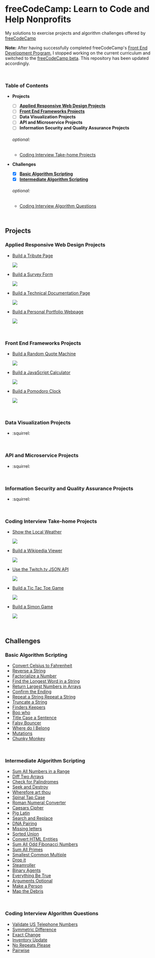 # freeCodeCamp: Learn to Code and Help Nonprofits

My solutions to exercise projects and algorithm challenges offered by [freeCodeCamp](https://www.freecodecamp.org)

**Note:** After having successfully completed freeCodeCamp's [Front End Development Program](https://www.freecodecamp.org/bomholtm/front-end-certification), I stopped working on the current curriculum and switched to the [freeCodeCamp beta](https://beta.freecodecamp.org). This repository has been updated accordingly.

&nbsp;

### Table of Contents

* **Projects**

  - [ ] **[Applied Responsive Web Design Projects](https://github.com/bomholtm/fcc#applied-responsive-web-design-projects)**
  - [ ] **[Front End Frameworks Projects](https://github.com/bomholtm/fcc#front-end-frameworks-projects)**
  - [ ] **Data Visualization Projects**
  - [ ] **API and Microservice Projects**
  - [ ] **Information Security and Quality Assurance Projects**

  ###### optional:

  - [Coding Interview Take-home Projects](https://github.com/bomholtm/fcc#coding-interview-take-home-projects)

* **Challenges**

  - [x] **[Basic Algorithm Scripting](https://github.com/bomholtm/fcc#basic-algorithm-scripting)**
  - [x] **[Intermediate Algorithm Scripting](https://github.com/bomholtm/fcc#intermediate-algorithm-scripting)**

  ###### optional:

  - [Coding Interview Algorithm Questions](https://github.com/bomholtm/fcc#coding-interview-algorithm-questions)

&nbsp;

## Projects

### Applied Responsive Web Design Projects

* [Build a Tribute Page](https://bomholtm.github.io/fcc/applied_responsive_web_design_projects/tribute_page)

  [![](_assets/README/tribute_page.png)](https://bomholtm.github.io/fcc/applied_responsive_web_design_projects/tribute_page)

* [Build a Survey Form](https://bomholtm.github.io/fcc/applied_responsive_web_design_projects/survey_form)

  [![](_assets/README/survey_form.png)](https://bomholtm.github.io/fcc/applied_responsive_web_design_projects/survey_form)

* [Build a Technical Documentation Page](https://bomholtm.github.io/fcc/applied_responsive_web_design_projects/documentation_page)

  [![](_assets/README/documentation_page.png)](https://bomholtm.github.io/fcc/applied_responsive_web_design_projects/documentation_page)

* [Build a Personal Portfolio Webpage](https://bomholtm.github.io/fcc/applied_responsive_web_design_projects/personal_portfolio)

  [![](_assets/README/personal_portfolio.png)](https://bomholtm.github.io/fcc/applied_responsive_web_design_projects/personal_portfolio)

&nbsp;

### Front End Frameworks Projects

* [Build a Random Quote Machine](https://bomholtm.github.io/fcc/front_end_frameworks_projects/random_quote_machine)

  [![](_assets/README/random_quote_machine.png)](https://bomholtm.github.io/fcc/front_end_frameworks_projects/random_quote_machine)

* [Build a JavaScript Calculator](https://bomholtm.github.io/fcc/front_end_frameworks_projects/js_calculator)

  [![](_assets/README/js_calculator.png)](https://bomholtm.github.io/fcc/front_end_frameworks_projects/js_calculator)

* [Build a Pomodoro Clock](https://bomholtm.github.io/fcc/front_end_frameworks_projects/pomodoro_clock)

  [![](_assets/README/pomodoro_clock.png)](https://bomholtm.github.io/fcc/front_end_frameworks_projects/pomodoro_clock)

&nbsp;

### Data Visualization Projects

* :squirrel:

&nbsp;

### API and Microservice Projects

* :squirrel:

&nbsp;

### Information Security and Quality Assurance Projects

* :squirrel:

&nbsp;

### Coding Interview Take-home Projects

* [Show the Local Weather](https://bomholtm.github.io/fcc/coding_interview_takehome_projects/local_weather)

  [![](_assets/README/local_weather.png)](https://bomholtm.github.io/fcc/coding_interview_takehome_projects/local_weather)

* [Build a Wikipedia Viewer](https://bomholtm.github.io/fcc/coding_interview_takehome_projects/wikipedia_viewer)

  [![](_assets/README/wikipedia_viewer.png)](https://bomholtm.github.io/fcc/coding_interview_takehome_projects/wikipedia_viewer)

* [Use the Twitch.tv JSON API](https://bomholtm.github.io/fcc/coding_interview_takehome_projects/twitch_status)

  [![](_assets/README/twitch_status.png)](https://bomholtm.github.io/fcc/coding_interview_takehome_projects/twitch_status)

* [Build a Tic Tac Toe Game](https://bomholtm.github.io/fcc/coding_interview_takehome_projects/tic_tac_toe)

  [![](_assets/README/tic_tac_toe.png)](https://bomholtm.github.io/fcc/coding_interview_takehome_projects/tic_tac_toe)

* [Build a Simon Game](https://bomholtm.github.io/fcc/coding_interview_takehome_projects/simon_game)

  [![](_assets/README/simon_game.png)](https://bomholtm.github.io/fcc/coding_interview_takehome_projects/simon_game)

&nbsp;

## Challenges

### Basic Algorithm Scripting

* [Convert Celsius to Fahrenheit](https://github.com/bomholtm/fcc/tree/master/basic_algorithm_scripting/01_convert_celsius_to_fahrenheit.js)
* [Reverse a String](https://github.com/bomholtm/fcc/tree/master/basic_algorithm_scripting/02_reverse_a_string.js)
* [Factorialize a Number](https://github.com/bomholtm/fcc/tree/master/basic_algorithm_scripting/03_factorialize_a_number.js)
* [Find the Longest Word in a String](https://github.com/bomholtm/fcc/tree/master/basic_algorithm_scripting/04_find_the_longest_word_in_a_string.js)
* [Return Largest Numbers in Arrays](https://github.com/bomholtm/fcc/tree/master/basic_algorithm_scripting/05_return_largest_numbers_in_arrays.js)
* [Confirm the Ending](https://github.com/bomholtm/fcc/tree/master/basic_algorithm_scripting/06_confirm_the_ending.js)
* [Repeat a String Repeat a String](https://github.com/bomholtm/fcc/tree/master/basic_algorithm_scripting/07_repeat_a_string_repeat_a_string.js)
* [Truncate a String](https://github.com/bomholtm/fcc/tree/master/basic_algorithm_scripting/08_truncate_a_string.js)
* [Finders Keepers](https://github.com/bomholtm/fcc/tree/master/basic_algorithm_scripting/09_finders_keepers.js)
* [Boo who](https://github.com/bomholtm/fcc/tree/master/basic_algorithm_scripting/10_boo_who.js)
* [Title Case a Sentence](https://github.com/bomholtm/fcc/tree/master/basic_algorithm_scripting/11_title_case_a_sentence.js)
* [Falsy Bouncer](https://github.com/bomholtm/fcc/tree/master/basic_algorithm_scripting/12_falsy_bouncer.js)
* [Where do I Belong](https://github.com/bomholtm/fcc/tree/master/basic_algorithm_scripting/13_where_do_i_belong.js)
* [Mutations](https://github.com/bomholtm/fcc/tree/master/basic_algorithm_scripting/14_mutations.js)
* [Chunky Monkey](https://github.com/bomholtm/fcc/tree/master/basic_algorithm_scripting/15_chunky_monkey.js)

&nbsp;

### Intermediate Algorithm Scripting

* [Sum All Numbers in a Range](https://github.com/bomholtm/fcc/tree/master/intermediate_algorithm_scripting/01_sum_all_numbers_in_a_range.js)
* [Diff Two Arrays](https://github.com/bomholtm/fcc/tree/master/intermediate_algorithm_scripting/02_diff_two_arrays.js)
* [Check for Palindromes](https://github.com/bomholtm/fcc/tree/master/intermediate_algorithm_scripting/03_check_for_palindromes.js)
* [Seek and Destroy](https://github.com/bomholtm/fcc/tree/master/intermediate_algorithm_scripting/04_seek_and_destroy.js)
* [Wherefore art thou](https://github.com/bomholtm/fcc/tree/master/intermediate_algorithm_scripting/05_wherefore_art_thou.js)
* [Spinal Tap Case](https://github.com/bomholtm/fcc/tree/master/intermediate_algorithm_scripting/06_spinal_tap_case.js)
* [Roman Numeral Converter](https://github.com/bomholtm/fcc/tree/master/intermediate_algorithm_scripting/07_roman_numeral_converter.js)
* [Caesars Cipher](https://github.com/bomholtm/fcc/tree/master/intermediate_algorithm_scripting/08_caesars_cipher.js)
* [Pig Latin](https://github.com/bomholtm/fcc/tree/master/intermediate_algorithm_scripting/09_pig_latin.js)
* [Search and Replace](https://github.com/bomholtm/fcc/tree/master/intermediate_algorithm_scripting/10_search_and_replace.js)
* [DNA Pairing](https://github.com/bomholtm/fcc/tree/master/intermediate_algorithm_scripting/11_dna_pairing.js)
* [Missing letters](https://github.com/bomholtm/fcc/tree/master/intermediate_algorithm_scripting/12_missing_letters.js)
* [Sorted Union](https://github.com/bomholtm/fcc/tree/master/intermediate_algorithm_scripting/13_sorted_union.js)
* [Convert HTML Entities](https://github.com/bomholtm/fcc/tree/master/intermediate_algorithm_scripting/14_convert_html_entities.js)
* [Sum All Odd Fibonacci Numbers](https://github.com/bomholtm/fcc/tree/master/intermediate_algorithm_scripting/15_sum_all_odd_fibonacci_numbers.js)
* [Sum All Primes](https://github.com/bomholtm/fcc/tree/master/intermediate_algorithm_scripting/16_sum_all_primes.js)
* [Smallest Common Multiple](https://github.com/bomholtm/fcc/tree/master/intermediate_algorithm_scripting/17_smallest_common_multiple.js)
* [Drop it](https://github.com/bomholtm/fcc/tree/master/intermediate_algorithm_scripting/18_drop_it.js)
* [Steamroller](https://github.com/bomholtm/fcc/tree/master/intermediate_algorithm_scripting/19_steamroller.js)
* [Binary Agents](https://github.com/bomholtm/fcc/tree/master/intermediate_algorithm_scripting/20_binary_agents.js)
* [Everything Be True](https://github.com/bomholtm/fcc/tree/master/intermediate_algorithm_scripting/21_everything_be_true.js)
* [Arguments Optional](https://github.com/bomholtm/fcc/tree/master/intermediate_algorithm_scripting/22_arguments_optional.js)
* [Make a Person](https://github.com/bomholtm/fcc/tree/master/intermediate_algorithm_scripting/23_make_a_person.js)
* [Map the Debris](https://github.com/bomholtm/fcc/tree/master/intermediate_algorithm_scripting/24_map_the_debris.js)

&nbsp;

### Coding Interview Algorithm Questions

* [Validate US Telephone Numbers](https://github.com/bomholtm/fcc/tree/master/coding_interview_algorithm_questions/01_validate_us_telephone_numbers.js)
* [Symmetric Difference](https://github.com/bomholtm/fcc/tree/master/coding_interview_algorithm_questions/02_symmetric_difference.js)
* [Exact Change](https://github.com/bomholtm/fcc/tree/master/coding_interview_algorithm_questions/03_exact_change.js)
* [Inventory Update](https://github.com/bomholtm/fcc/tree/master/coding_interview_algorithm_questions/04_inventory_update.js)
* [No Repeats Please](https://github.com/bomholtm/fcc/tree/master/coding_interview_algorithm_questions/05_no_repeats_please.js)
* [Pairwise](https://github.com/bomholtm/fcc/tree/master/coding_interview_algorithm_questions/06_pairwise.js)
